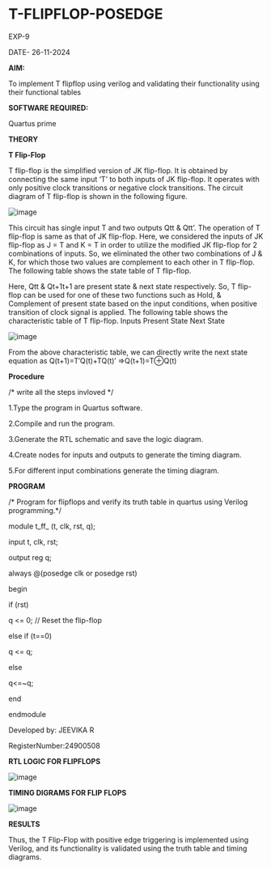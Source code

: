 # T-FLIPFLOP-POSEDGE

EXP-9

DATE- 26-11-2024

**AIM:**

To implement  T flipflop using verilog and validating their functionality using their functional tables

**SOFTWARE REQUIRED:**

Quartus prime

**THEORY**

**T Flip-Flop**

T flip-flop is the simplified version of JK flip-flop. It is obtained by connecting the same input ‘T’ to both inputs of JK flip-flop. It operates with only positive clock transitions or negative clock transitions. The circuit diagram of T flip-flop is shown in the following figure.

![image](https://github.com/naavaneetha/T-FLIPFLOP-POSEDGE/assets/154305477/458a68fe-2d08-4a9d-ac4f-7ae0480ce0bd)

 
This circuit has single input T and two outputs Qtt & Qtt’. The operation of T flip-flop is same as that of JK flip-flop. Here, we considered the inputs of JK flip-flop as J = T and K = T in order to utilize the modified JK flip-flop for 2 combinations of inputs. So, we eliminated the other two combinations of J & K, for which those two values are complement to each other in T flip-flop. The following table shows the state table of T flip-flop.

Here, Qtt & Qt+1t+1 are present state & next state respectively. So, T flip-flop can be used for one of these two functions such as Hold, & Complement of present state based on the input conditions, when positive transition of clock signal is applied. The following table shows the characteristic table of T flip-flop. Inputs Present State Next State

![image](https://github.com/naavaneetha/T-FLIPFLOP-POSEDGE/assets/154305477/cdd7fb32-539f-4b66-bb8d-f305a153c886)

 
From the above characteristic table, we can directly write the next state equation as Q(t+1)=T′Q(t)+TQ(t)′ ⇒Q(t+1)=T⊕Q(t)

**Procedure**

/* write all the steps invloved */

1.Type the program in Quartus software.

2.Compile and run the program.

3.Generate the RTL schematic and save the logic diagram.

4.Create nodes for inputs and outputs to generate the timing diagram.

5.For different input combinations generate the timing diagram.

**PROGRAM**

/* Program for flipflops and verify its truth table in quartus using Verilog programming.*/

module t_ff_ (t, clk, rst, q);

input t, clk, rst;

output reg q;

always @(posedge clk or posedge rst)

begin

if (rst)

q <= 0; // Reset the flip-flop

else if (t==0)

q <= q;

else

q<=~q;

end

endmodule

Developed by: JEEVIKA R

RegisterNumber:24900508

**RTL LOGIC FOR FLIPFLOPS**

![image](https://github.com/user-attachments/assets/79ba504c-310e-4b03-9a01-23b53d3e21e8)


**TIMING DIGRAMS FOR FLIP FLOPS**

![image](https://github.com/user-attachments/assets/2b1e0d0e-b4bf-49fd-b1a1-36cf10539142)

**RESULTS**

Thus, the T Flip-Flop with positive edge triggering is implemented using Verilog, and its functionality is validated using the truth table and timing diagrams.
